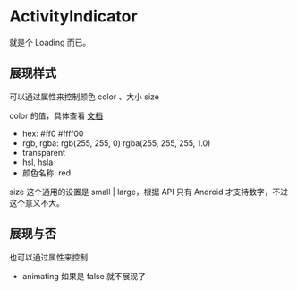 # ActivityIndicator

就是个 Loading 而已。

## 展现样式

可以通过属性来控制颜色 color 、大小 size

color 的值，具体查看 [文档](http://facebook.github.io/react-native/docs/colors.html)
 * hex:  #ff0 #ffff00
 * rgb, rgba: rgb(255, 255, 0) rgba(255, 255, 255, 1.0)
 * transparent
 * hsl, hsla
 * 颜色名称: red

size 这个通用的设置是 small | large，根据 API 只有 Android 才支持数字，不过这个意义不大。

## 展现与否

也可以通过属性来控制
 * animating 如果是 false 就不展现了